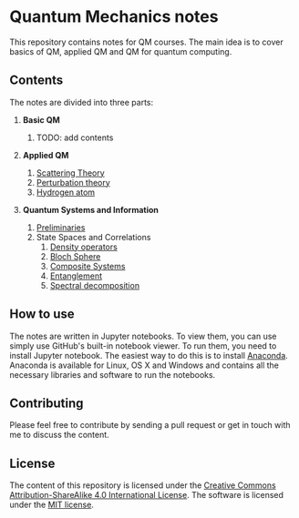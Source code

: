 # Quantum Mechanics notes

This repository contains notes for QM courses. The main idea is to cover basics of QM, applied QM and QM for quantum computing.

## Contents

The notes are divided into three parts:

1.  **Basic QM**
    1. TODO: add contents

2.  **Applied QM**
    1.  [Scattering Theory](./notes/02_Applied_QM/01_scattering/00_th_scattering.ipynb)
    2.  [Perturbation theory](./notes/02_Applied_QM/02_perturbation/00_th_pert_theory.ipynb)
    3.  [Hydrogen atom](./notes/02_Applied_QM/03_Hydrogen%20Structure¨)

3.  **Quantum Systems and Information**
    1. [Preliminaries](./notes/03_Quantum_Systems/00_preliminary/intro.ipynb)
    2. State Spaces and Correlations
        1. [Density operators](./notes/03_Quantum_Systems/01_State_Space/00_density_operartors.ipynb)
        2. [Bloch Sphere](./notes/03_Quantum_Systems/01_State_Space/01_bloch_sphere.ipynb)
        3. [Composite Systems](./notes/03_Quantum_Systems/01_State_Space/02_composite_systems.ipynb)
        4. [Entanglement](./notes/03_Quantum_Systems/01_State_Space/04_entanglement.ipynb)
        5. [Spectral decomposition](./notes/03_Quantum_Systems/01_State_Space/04_spectral_decomposition.ipynb)

## How to use

The notes are written in Jupyter notebooks. To view them, you can use simply use GitHub's built-in notebook viewer. To run them, you need to install Jupyter notebook. The easiest way to do this is to install [Anaconda](https://www.continuum.io/downloads). Anaconda is available for Linux, OS X and Windows and contains all the necessary libraries and software to run the notebooks.

## Contributing

Please feel free to contribute by sending a pull request or  get in touch with me to discuss the content.

## License

The content of this repository is licensed under the [Creative Commons Attribution-ShareAlike 4.0 International License](https://creativecommons.org/licenses/by-sa/4.0/). The software is licensed under the [MIT license](http://opensource.org/licenses/MIT).